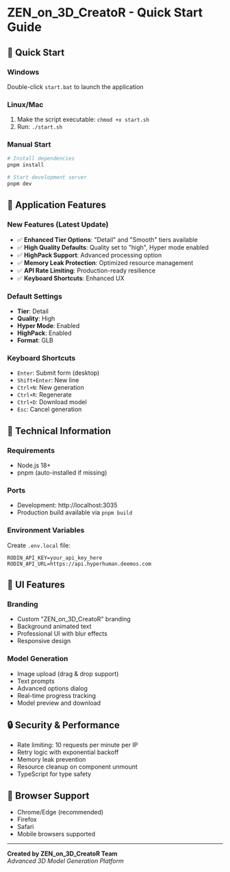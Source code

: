 # ZEN_on_3D_CreatoR - Quick Start Guide

## 🚀 Quick Start

### Windows
Double-click `start.bat` to launch the application

### Linux/Mac
1. Make the script executable: `chmod +x start.sh`
2. Run: `./start.sh`

### Manual Start
```bash
# Install dependencies
pnpm install

# Start development server
pnpm dev
```

## 📝 Application Features

### New Features (Latest Update)
- ✅ **Enhanced Tier Options**: "Detail" and "Smooth" tiers available
- ✅ **High Quality Defaults**: Quality set to "high", Hyper mode enabled
- ✅ **HighPack Support**: Advanced processing option
- ✅ **Memory Leak Protection**: Optimized resource management
- ✅ **API Rate Limiting**: Production-ready resilience
- ✅ **Keyboard Shortcuts**: Enhanced UX

### Default Settings
- **Tier**: Detail
- **Quality**: High
- **Hyper Mode**: Enabled
- **HighPack**: Enabled
- **Format**: GLB

### Keyboard Shortcuts
- `Enter`: Submit form (desktop)
- `Shift+Enter`: New line
- `Ctrl+N`: New generation
- `Ctrl+R`: Regenerate
- `Ctrl+D`: Download model
- `Esc`: Cancel generation

## 🔧 Technical Information

### Requirements
- Node.js 18+ 
- pnpm (auto-installed if missing)

### Ports
- Development: http://localhost:3035
- Production build available via `pnpm build`

### Environment Variables
Create `.env.local` file:
```env
RODIN_API_KEY=your_api_key_here
RODIN_API_URL=https://api.hyperhuman.deemos.com
```

## 🎨 UI Features

### Branding
- Custom "ZEN_on_3D_CreatoR" branding
- Background animated text
- Professional UI with blur effects
- Responsive design

### Model Generation
- Image upload (drag & drop support)
- Text prompts
- Advanced options dialog
- Real-time progress tracking
- Model preview and download

## 🔒 Security & Performance

- Rate limiting: 10 requests per minute per IP
- Retry logic with exponential backoff
- Memory leak prevention
- Resource cleanup on component unmount
- TypeScript for type safety

## 📱 Browser Support

- Chrome/Edge (recommended)
- Firefox
- Safari
- Mobile browsers supported

---

**Created by ZEN_on_3D_CreatoR Team**  
*Advanced 3D Model Generation Platform*